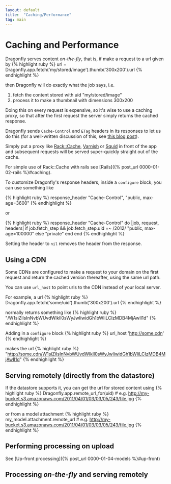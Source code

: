 ```yaml
---
layout: default
title:  "Caching/Performance"
tag: main
---
```


# Caching and Performance
Dragonfly serves content *on-the-fly*, that is, if make a request to a url given by
{% highlight ruby %}
url = Dragonfly.app.fetch('my/stored/image').thumb('300x200').url
{% endhighlight %}

then Dragonfly will do exactly what the job says, i.e.

  1. fetch the content stored with uid "my/stored/image"
  2. process it to make a thumbnail with dimensions 300x200

Doing this on every request is expensive, so it's wise to use a caching proxy, so that after the first
request the server simply returns the cached response.

Dragonfly sends `Cache-Control` and `ETag` headers in its responses to let us do this (for a well-written discussion of this, see [this blog post](http://tomayko.com/writings/things-caches-do)).

Simply put a proxy like [Rack::Cache](http://rtomayko.github.com/rack-cache), [Varnish](http://varnish.projects.linpro.no) or [Squid](http://www.squid-cache.org) in front of the app and subsequent requests will be served super-quickly straight out of the cache.

For simple use of Rack::Cache with rails see [Rails]({% post_url 0000-01-02-rails %}#caching).

To customize Dragonfly's response headers, inside a `configure` block, you can use something like

{% highlight ruby %}
response_header "Cache-Control", "public, max-age=3600"
{% endhighlight %}

or

{% highlight ruby %}
response_header "Cache-Control" do |job, request, headers|
  if job.fetch_step && job.fetch_step.uid =~ /2012/
    "public, max-age=100000"
  else
    "private"
  end
end
{% endhighlight %}

Setting the header to `nil` removes the header from the response.

## Using a CDN
Some CDNs are configured to make a request to your domain on the first request and return the cached version thereafter, using the same url path.

You can use `url_host` to point urls to the CDN instead of your local server.

For example, a url
{% highlight ruby %}
Dragonfly.app.fetch('some/uid').thumb('300x200').url
{% endhighlight %}

normally returns something like
{% highlight ruby %}
"/W1siZiIsInNvbWUvdWlkIl0sWyJwIiwidGh1bWIiLCIzMDB4MjAwIl1d"
{% endhighlight %}

Adding in a `configure` block
{% highlight ruby %}
url_host 'http://some.cdn'
{% endhighlight %}

makes the url
{% highlight ruby %}
"http://some.cdn/W1siZiIsInNvbWUvdWlkIl0sWyJwIiwidGh1bWIiLCIzMDB4MjAwIl1d"
{% endhighlight %}

## Serving remotely (directly from the datastore)
If the datastore supports it, you can get the url for stored content using
{% highlight ruby %}
Dragonfly.app.remote_url_for(uid)
    # e.g. http://my-bucket.s3.amazonaws.com/2011/04/01/03/03/05/243/file.jpg
{% endhighlight %}

or from a model attachment
{% highlight ruby %}
my_model.attachment.remote_url
    # e.g. http://my-bucket.s3.amazonaws.com/2011/04/01/03/03/05/243/file.jpg
{% endhighlight %}

## Performing processing on upload
See [Up-front processing]({% post_url 0000-01-04-models %}#up-front)

## Processing *on-the-fly* and serving remotely
